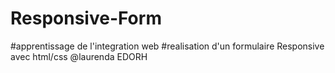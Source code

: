 # Responsive-Form
#apprentissage de l'integration web
#realisation d'un formulaire Responsive avec html/css
@laurenda EDORH
